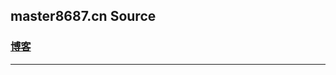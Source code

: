 
## master8687.cn Source

### [博客][blogwebsite] 



----------------------------
[blogwebsite]:http://master8687.cn
